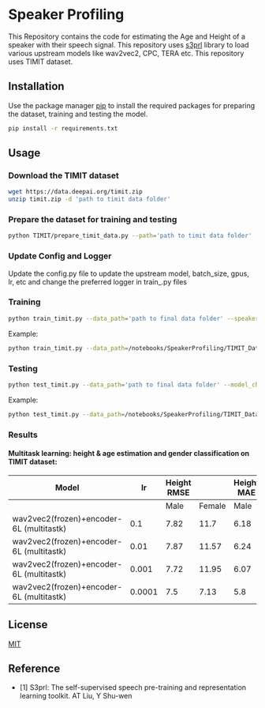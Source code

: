 <!---# Commands

```bash
python train_timit.py --n_workers=0 --data_path='/notebooks/dataset/wav_data' --speaker_csv_path='/notebooks/SpeakerProfiling/Dataset/data_info_height_age.csv' --noise_dataset_path='/notebooks/noise_dataset'
```

```bash
python train_timit.py --n_workers=0 --data_path=/notebooks/SpeakerProfiling/TIMIT_Dataset/wav_data/ --speaker_csv_path=/notebooks/SpeakerProfiling/Dataset/data_info_height_age.csv
```

```bash
python test_timit.py --data_path=/notebooks/SpeakerProfiling/TIMIT_Dataset/wav_data/ --model_checkpoint=checkpoints/epoch=1-step=245-v3.ckpt
```
-->

# Speaker Profiling

This Repository contains the code for estimating the Age and Height of a speaker with their speech signal. This repository uses [s3prl](https://github.com/s3prl/s3prl) library to load various upstream models like wav2vec2, CPC, TERA etc. This repository uses TIMIT dataset. 

## Installation

Use the package manager [pip](https://pip.pypa.io/en/stable/) to install the required packages for preparing the dataset, training and testing the model.

```bash
pip install -r requirements.txt
```

## Usage

### Download the TIMIT dataset
```bash
wget https://data.deepai.org/timit.zip
unzip timit.zip -d 'path to timit data folder'
```

### Prepare the dataset for training and testing
```bash
python TIMIT/prepare_timit_data.py --path='path to timit data folder'
```

### Update Config and Logger
Update the config.py file to update the upstream model, batch_size, gpus, lr, etc and change the preferred logger in train_.py files

### Training
```bash
python train_timit.py --data_path='path to final data folder' --speaker_csv_path='path to this repo/SpeakerProfiling/Dataset/data_info_height_age.csv'
```

Example:
```bash
python train_timit.py --data_path=/notebooks/SpeakerProfiling/TIMIT_Dataset/wav_data/ --speaker_csv_path=/notebooks/SpeakerProfiling/Dataset/data_info_height_age.csv
```

### Testing
```bash
python test_timit.py --data_path='path to final data folder' --model_checkpoint='path to saved model checkpoint'
```

Example:
```bash
python test_timit.py --data_path=/notebooks/SpeakerProfiling/TIMIT_Dataset/wav_data/ --model_checkpoint=checkpoints/epoch=1-step=245-v3.ckpt
```

### Results

#### Multitask learning: height & age estimation and gender classification on TIMIT dataset:

| Model                                    | lr     | Height RMSE |        | Height MAE |        | Age RMSE |        | Age MAE |        | Epochs | Optimiser | batch size | Multitask    |
| ---------------------------------------- | ------ | ----------- | ------ | ---------- | ------ | -------- | ------ | ------- | ------ | ------ | --------- | ---------- | ------------ |
|                                          |        | Male        | Female | Male       | Female | Male     | Female | Male    | Female |        |           |            |              |
| wav2vec2(frozen)+encoder-6L (multitastk) | 0.1    | 7.82        | 11.7   | 6.18       | 10.22  | 8.26     | 9.25   | 5.43    | 6.29   | 25     | Adam      | 32         | A,H,G, 1,1,1 |
| wav2vec2(frozen)+encoder-6L (multitastk) | 0.01   | 7.87        | 11.57  | 6.24       | 10.09  | 8.06     | 9.11   | 5.76    | 6.48   | 25     | Adam      | 32         | A,H,G, 1,1,1 |
| wav2vec2(frozen)+encoder-6L (multitastk) | 0.001  | 7.72        | 11.95  | 6.07       | 10.46  | 8.28     | 9.26   | 5.42    | 6.28   | 25     | Adam      | 32         | A,H,G, 1,1,1 |
| wav2vec2(frozen)+encoder-6L (multitastk) | 0.0001 | 7.5         | 7.13   | 5.8        | 5.58   | 7.02     | 7.55   | 4.58    | 5.02   | 25     | Adam      | 32         | A,H,G, 1,1,1 |

## License
[MIT](https://choosealicense.com/licenses/mit/)

## Reference
- [1] S3prl: The self-supervised speech pre-training and representation learning toolkit. AT Liu, Y Shu-wen

